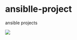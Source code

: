 # ansiblle-project
ansible projects
<html>
  <body>
    <img src="/home/uday/Pictures/firstplaybook.png" />
  </body>
</html>

